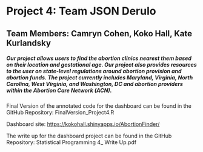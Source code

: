 # Project 4: Team JSON Derulo
## Team Members: Camryn Cohen, Koko Hall, Kate Kurlandsky
##### Our project allows users to find the abortion clinics nearest them based on their location and gestational age. Our project also provides resources to the user on state-level regulations around abortion provision and abortion funds. The project currently includes Maryland, Virginia, North Carolina, West Virginia, and Washington, DC and abortion providers within the Abortion Care Network (ACN).

Final Version of the annotated code for the dashboard can be found in the GitHub Repository: FinalVersion_Project4.R

Dashboard site: https://kokohall.shinyapps.io/AbortionFinder/
 
The write up for the dashboard project can be found in the GitHub Repository: Statistical Programming 4_ Write Up.pdf

